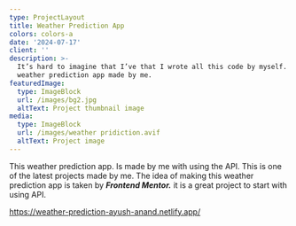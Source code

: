 ```yaml
---
type: ProjectLayout
title: Weather Prediction App
colors: colors-a
date: '2024-07-17'
client: ''
description: >-
  It’s hard to imagine that I’ve that I wrote all this code by myself. It is a
  weather prediction app made by me.
featuredImage:
  type: ImageBlock
  url: /images/bg2.jpg
  altText: Project thumbnail image
media:
  type: ImageBlock
  url: /images/weather pridiction.avif
  altText: Project image
---
```

This weather prediction app. Is made by me with using the API. This is one of the latest projects made by me.  The idea of making this weather prediction app is taken by ***Frontend Mentor.*** it is a great project to start with using API.



<https://weather-prediction-ayush-anand.netlify.app/>
